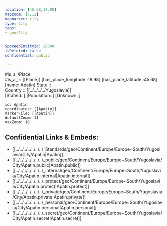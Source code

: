 ```yaml
---
location: [45.68,18.98] 
mapzoom: [7,12] 
mapmarker: city 
type: City
tags:
- geo/City


SpocWebEntityId: 28840
isDeleted: false
confidential: public

---
```

#is_a_/Place  
#is_a_ :: [[Place]] 
[has_place_longitude::18.98] 
[has_place_latitude::45.68] 
[name::Apatin] 
State ::  
Country :: [[../../../../Yugoslavia]]  
[StateId::] 
[Population::] 
[Unknown::] 


```leaflet
id: Apatin
coordinates: [[Apatin]] 
markerFile: [[Apatin]] 
defaultZoom: 11 
maxZoom: 18
```


## Confidential Links & Embeds: 
- [[../../../../../../../_Standards/geo/Continent/Europe/Europe~South/Yugoslavia/City/Apatin|Apatin]] 
- [[../../../../../../../_public/geo/Continent/Europe/Europe~South/Yugoslavia/City/Apatin.public|Apatin.public]] 
- [[../../../../../../../_internal/geo/Continent/Europe/Europe~South/Yugoslavia/City/Apatin.internal|Apatin.internal]] 
- [[../../../../../../../_protect/geo/Continent/Europe/Europe~South/Yugoslavia/City/Apatin.protect|Apatin.protect]] 
- [[../../../../../../../_private/geo/Continent/Europe/Europe~South/Yugoslavia/City/Apatin.private|Apatin.private]] 
- [[../../../../../../../_personal/geo/Continent/Europe/Europe~South/Yugoslavia/City/Apatin.personal|Apatin.personal]] 
- [[../../../../../../../_secret/geo/Continent/Europe/Europe~South/Yugoslavia/City/Apatin.secret|Apatin.secret]] 
